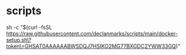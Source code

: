 # scripts

sh -c "$(curl -fsSL https://raw.githubusercontent.com/declanmarks/scripts/main/docker-setup.sh\?token\=GHSAT0AAAAAABWSDQJ7HSIKO2MG77BXGDC2YWW33GQ)"
